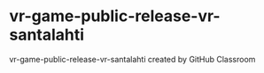 # vr-game-public-release-vr-santalahti
vr-game-public-release-vr-santalahti created by GitHub Classroom
